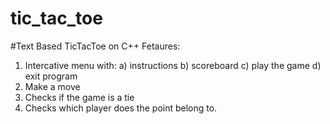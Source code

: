 # tic_tac_toe

#Text Based TicTacToe on C++
Fetaures:
  1) Intercative menu with:
     a) instructions
     b) scoreboard
     c) play the game
     d) exit program
  3) Make a move
  4) Checks if the game is a tie
  5) Checks which player does the point belong to.

